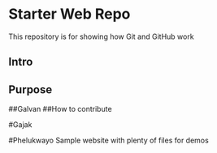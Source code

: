 # Starter Web Repo

This repository is for showing how Git and GitHub work
## Intro
## Purpose
##Galvan
##How to contribute

#Gajak

#Phelukwayo
Sample website with plenty of files for demos